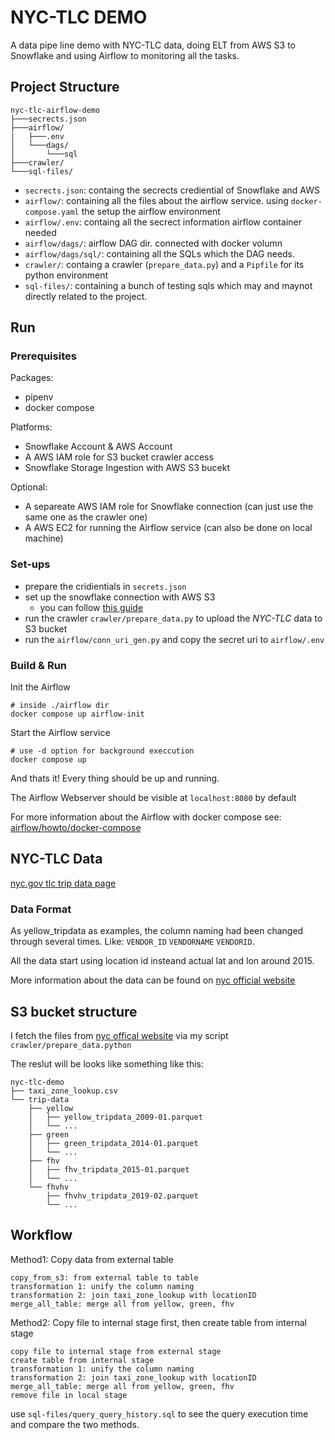 # NYC-TLC DEMO

A data pipe line demo with NYC-TLC data, doing ELT from AWS S3 to Snowflake and using Airflow to monitoring all the tasks.

## Project Structure

```
nyc-tlc-airflow-demo
├───secrects.json
├───airflow/
|   ├───.env
│   └───dags/
│       └───sql
├───crawler/
└───sql-files/
```

- `secrects.json`: containg the secrects crediential of Snowflake and AWS
- `airflow/`: containing all the files about the airflow service. using `docker-compose.yaml` the setup the airflow environment
- `airflow/.env`: containg all the secrect information airflow container needed
- `airflow/dags/`: airflow DAG dir. connected with docker volumn
- `airflow/dags/sql/`: containing all the SQLs which the DAG needs.
- `crawler/`: containg a crawler (`prepare_data.py`) and a `Pipfile` for its python environment
- `sql-files/`: containing a bunch of testing sqls which may and maynot directly related to the project.

## Run

### Prerequisites

Packages:

- pipenv
- docker compose

Platforms:

- Snowflake Account & AWS Account
- A AWS IAM role for S3 bucket crawler access
- Snowflake Storage Ingestion with AWS S3 bucekt

Optional:

- A separeate AWS IAM role for Snowflake connection (can just use the same one as the crawler one)
- A AWS EC2 for running the Airflow service (can also be done on local machine)

### Set-ups

- prepare the cridientials in `secrets.json`
- set up the snowflake connection with AWS S3
    - you can follow [this guide](https://docs.snowflake.com/en/user-guide/data-load-s3-config)
- run the crawler `crawler/prepare_data.py` to upload the _NYC-TLC_ data to S3 bucket
- run the `airflow/conn_uri_gen.py` and copy the secret uri to `airflow/.env`

### Build & Run

Init the Airflow

```shell
# inside ./airflow dir
docker compose up airflow-init
```

Start the Airflow service

```shell
# use -d option for background execcution
docker compose up
```

And thats it! Every thing should be up and running.

The Airflow Webserver should be visible at `localhost:8080` by default

For more information about the Airflow with docker compose see: [airflow/howto/docker-compose](https://airflow.apache.org/docs/apache-airflow/stable/howto/docker-compose/index.html)

## NYC-TLC Data

[nyc.gov tlc trip data page](https://www.nyc.gov/site/tlc/about/tlc-trip-record-data.page)

### Data Format

As yellow_tripdata as examples, the column naming had been changed through several times.
Like: `VENDOR_ID` `VENDORNAME` `VENDORID`.

All the data start using location id insteand actual lat and lon around 2015.

More information about the data can be found on [nyc official website](https://www.nyc.gov/site/tlc/about/tlc-trip-record-data.page)

## S3 bucket structure

I fetch the files from [nyc offical website](https://www.nyc.gov/site/tlc/about/tlc-trip-record-data.page) via my script 
`crawler/prepare_data.python`

The reslut will be looks like something like this:

```
nyc-tlc-demo
├── taxi_zone_lookup.csv
└── trip-data
    ├── yellow
    │   ├── yellow_tripdata_2009-01.parquet
    │   └── ...
    ├── green
    │   ├── green_tripdata_2014-01.parquet
    │   └── ...
    ├── fhv
    │   ├── fhv_tripdata_2015-01.parquet
    │   └── ...
    └── fhvhv
        ├── fhvhv_tripdata_2019-02.parquet
        └── ...
```

## Workflow

Method1: Copy data from external table

```
copy_from_s3: from external table to table
transformation 1: unify the column naming
transformation 2: join taxi_zone_lookup with locationID
merge_all_table: merge all from yellow, green, fhv
```

Method2: Copy file to internal stage first, then create table from internal stage

```
copy file to internal stage from external stage
create table from internal stage
transformation 1: unify the column naming
transformation 2: join taxi_zone_lookup with locationID
merge_all_table: merge all from yellow, green, fhv
remove file in local stage
```

use `sql-files/query_query_history.sql` to see the query execution time and compare the two methods.